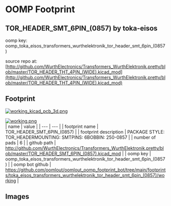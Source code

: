 # OOMP Footprint  
## TOR_HEADER_SMT_6PIN_(0857)  by toka-eisos  
  
oomp key: oomp_toka_eisos_transformers_wurthelektronik_tor_header_smt_6pin_(0857)  
  
source repo at: [http://github.com/WurthElectronics/Transformers_WurthElektronik.pretty/blob/master/TOR_HEADER_THT_4PIN_(WIDE).kicad_mod](http://github.com/WurthElectronics/Transformers_WurthElektronik.pretty/blob/master/TOR_HEADER_THT_4PIN_(WIDE).kicad_mod)  
## Footprint  
  
[![working_kicad_pcb_3d.png](working_kicad_pcb_3d_600.png)](working_kicad_pcb_3d.png)  
  
[![working.png](working_600.png)](working.png)  
| name | value | 
| --- | --- | 
| footprint name | TOR_HEADER_SMT_6PIN_(0857) | 
| footprint description | PACKAGE STYLE: TOR_HEADERMOUNTING: SMTPINS: 6BOBBIN: 250-0857 | 
| number of pads | 6 | 
| github path | http://github.com/WurthElectronics/Transformers_WurthElektronik.pretty/blob/master/TOR_HEADER_SMT_6PIN_(0857).kicad_mod | 
| oomp key | oomp_toka_eisos_transformers_wurthelektronik_tor_header_smt_6pin_(0857) | 
| oomp bot github | https://github.com/oomlout/oomlout_oomp_footprint_bot/tree/main/footprints/toka_eisos_transformers_wurthelektronik_tor_header_smt_6pin_(0857)/working | 
## Images  
